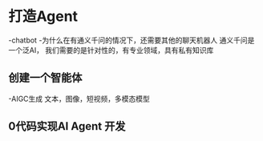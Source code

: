 # 打造Agent

-chatbot
-为什么在有通义千问的情况下，还需要其他的聊天机器人
  通义千问是一个泛AI，
  我们需要的是针对性的，有专业领域，具有私有知识库


## 创建一个智能体
  -AIGC生成
   文本，图像，短视频，多模态模型

## 0代码实现AI Agent 开发

 